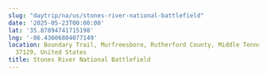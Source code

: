 ```yaml
---
slug: "daytrip/na/us/stones-river-national-battlefield"
date: '2025-05-23T00:00:00'
lat: '35.87894741715198'
lng: '-86.43606804077149'
location: Boundary Trail, Murfreesboro, Rutherford County, Middle Tennessee, Tennessee,
  37129, United States
title: Stones River National Battlefield
---
```



